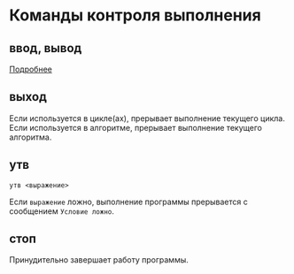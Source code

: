 <h1>Команды контроля выполнения</h1>

<h2>ввод, вывод</h2>

<a href="./io.md">Подробнее</a>

<h2>выход</h2>

Если используется в цикле(ах), прерывает выполнение текущего цикла.<br/>
Если используется в алгоритме, прерывает выполнение текущего алгоритма.

<h2>утв</h2>

```kumir
утв <выражение>
```

Если <code>выражение</code> ложно, выполнение программы прерывается с сообщением <code>Условие ложно</code>.

<h2>стоп</h2>

Принудительно завершает работу программы.
